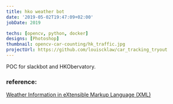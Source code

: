 ```yaml
---
title: hko weather bot
date: '2019-05-02T19:47:09+02:00'
jobDate: 2019

techs: [opencv, python, docker]
designs: [Photoshop]
thumbnail: opencv-car-counting/hk_traffic.jpg
projectUrl: https://github.com/louiscklaw/car_tracking_tryout
---
```


POC for slackbot and HKObervatory.

<!-- more -->

### reference:

[Weather Information in eXtensible Markup Language (XML)](http://demo.xml.weather.gov.hk/V2/index.html)
